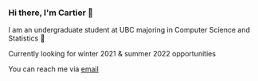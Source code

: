 ### Hi there, I'm Cartier 👋

I am an undergraduate student at UBC majoring in Computer Science and Statistics 🌱

Currently looking for winter 2021 & summer 2022 opportunities

You can reach me via [email](mailto:vu.cartier@gmail.com?Subject=Hi%20there!)

<!-- [![Top Langs](https://github-readme-stats.vercel.app/api/top-langs/?username=cartiervu&layout=compact)](https://github.com/cartiervu/github-readme-stats) -->

<!--
**cartiervu/cartiervu** is a ✨ _special_ ✨ repository because its `README.md` (this file) appears on your GitHub profile.

Here are some ideas to get you started:

- 🔭 I’m currently working on ...
- 🌱 I’m currently learning ...
- 👯 I’m looking to collaborate on ...
- 🤔 I’m looking for help with ...
- 💬 Ask me about ...
- 📫 How to reach me: ...
- 😄 Pronouns: ...
- ⚡ Fun fact: ...
-->
